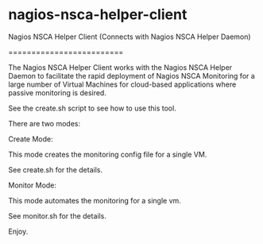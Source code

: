 nagios-nsca-helper-client
=========================

Nagios NSCA Helper Client (Connects with Nagios NSCA Helper Daemon)

=========================

The Nagios NSCA Helper Client works with the Nagios NSCA Helper Daemon to facilitate the 
rapid deployment of Nagios NSCA Monitoring for a large number of Virtual Machines for
cloud-based applications where passive monitoring is desired.

See the create.sh script to see how to use this tool.

There are two modes:

Create Mode:

This mode creates the monitoring config file for a single VM.

See create.sh for the details.

Monitor Mode:

This mode automates the monitoring for a single vm.

See monitor.sh for the details.

Enjoy.

